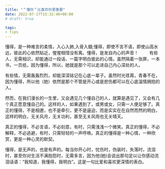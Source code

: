 ```yaml
---
title: "＂懂你＂比喜欢你更重要"
date: 2022-07-17T15:32:46+08:00
# draft: true

tags:
- tips
---
```


懂得，是一种难言的柔情，入心入肺,入骨入髓;懂得，即使不言不语，即使山高水远，彼此的心依然贴近，惺惺相惜没有离。懂得，是发自内心的声音！
　　
有些人，无需相识，却能通过一段话、一篇字明白彼此的心情。虽然隔着一张屏，一本书，一页纸，因为懂得，所以，她就是那个可以走进自己内心深处的人。

有些情，无需轰轰烈烈，却能深深铭记在心底一辈子。虽然时光荏苒，青春不在，因为懂得，所以他（她）依然是那个不管是开心或是悲伤都可以在心底温情拥抱的人。

然而，在我们漫长的一生里，又会遇见几个懂自己的人，就算是遇见了，又会有几个真正愿意懂自己的。这样的人，如果遇到了，或男或女，只需一人便足够了。真正的懂得，不是相邀，也不是牵引，更不是逼迫，而是实实在在自然而然的明白，这样的明白，无关风月，无关功利，甚至无关风雨也无关晴天。

真正的懂得，不必言语，不必刻意，有时，只需浅浅一个微笑。真正的懂得，不必解释，不必逃避，有时，只需轻轻的一声呼唤。真正的懂得是一种心情，一种欣赏，更是一种心灵的默契。

懂得，是无声的，也是有声的。每当你开心时，忧伤时，伪装时，失落时，流泪时，甚至你对生活不满抱怨时，无需多言，因为他(她)会说出那句足以让你感动流泪话语：“我知道，我懂得，我明白”。这是一句比爱和喜欢更深情的表白。